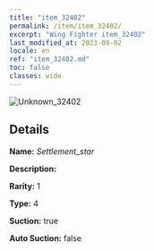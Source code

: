 ```yaml
---
title: "item_32402"
permalink: /item/item_32402/
excerpt: "Wing Fighter item_32402"
last_modified_at: 2023-09-02
locale: en
ref: "item_32402.md"
toc: false
classes: wide
---
```



 ![Unknown_32402](/images/item/Settlement_star_p.png)



## Details

 **Name:** *Settlement_star* 

 **Description:** 

 **Rarity:** 1 

 **Type:** 4 

 **Suction:** true 

 **Auto Suction:** false 


